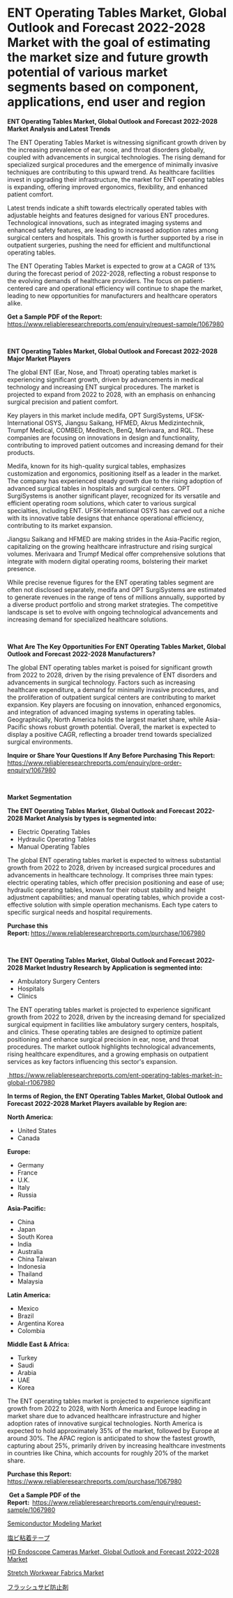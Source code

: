 <p><h1>ENT Operating Tables Market, Global Outlook and Forecast 2022-2028 Market with the goal of estimating the market size and future growth potential of various market segments based on component, applications, end user and region</h1></p><p><strong>ENT Operating Tables Market, Global Outlook and Forecast 2022-2028 Market Analysis and Latest Trends</strong></p>
<p><p>The ENT Operating Tables Market is witnessing significant growth driven by the increasing prevalence of ear, nose, and throat disorders globally, coupled with advancements in surgical technologies. The rising demand for specialized surgical procedures and the emergence of minimally invasive techniques are contributing to this upward trend. As healthcare facilities invest in upgrading their infrastructure, the market for ENT operating tables is expanding, offering improved ergonomics, flexibility, and enhanced patient comfort.</p><p>Latest trends indicate a shift towards electrically operated tables with adjustable heights and features designed for various ENT procedures. Technological innovations, such as integrated imaging systems and enhanced safety features, are leading to increased adoption rates among surgical centers and hospitals. This growth is further supported by a rise in outpatient surgeries, pushing the need for efficient and multifunctional operating tables.</p><p>The ENT Operating Tables Market is expected to grow at a CAGR of 13% during the forecast period of 2022-2028, reflecting a robust response to the evolving demands of healthcare providers. The focus on patient-centered care and operational efficiency will continue to shape the market, leading to new opportunities for manufacturers and healthcare operators alike.</p></p>
<p><strong>Get a Sample PDF of the Report:&nbsp;</strong> <a href="https://www.reliableresearchreports.com/enquiry/request-sample/1067980">https://www.reliableresearchreports.com/enquiry/request-sample/1067980</a></p>
<p>&nbsp;</p>
<p><strong>ENT Operating Tables Market, Global Outlook and Forecast 2022-2028 Major Market Players</strong></p>
<p><p>The global ENT (Ear, Nose, and Throat) operating tables market is experiencing significant growth, driven by advancements in medical technology and increasing ENT surgical procedures. The market is projected to expand from 2022 to 2028, with an emphasis on enhancing surgical precision and patient comfort.</p><p>Key players in this market include medifa, OPT SurgiSystems, UFSK-International OSYS, Jiangsu Saikang, HFMED, Akrus Medizintechnik, Trumpf Medical, COMBED, Meditech, BenQ, Merivaara, and RQL. These companies are focusing on innovations in design and functionality, contributing to improved patient outcomes and increasing demand for their products.</p><p>Medifa, known for its high-quality surgical tables, emphasizes customization and ergonomics, positioning itself as a leader in the market. The company has experienced steady growth due to the rising adoption of advanced surgical tables in hospitals and surgical centers. OPT SurgiSystems is another significant player, recognized for its versatile and efficient operating room solutions, which cater to various surgical specialties, including ENT. UFSK-International OSYS has carved out a niche with its innovative table designs that enhance operational efficiency, contributing to its market expansion.</p><p>Jiangsu Saikang and HFMED are making strides in the Asia-Pacific region, capitalizing on the growing healthcare infrastructure and rising surgical volumes. Merivaara and Trumpf Medical offer comprehensive solutions that integrate with modern digital operating rooms, bolstering their market presence.</p><p>While precise revenue figures for the ENT operating tables segment are often not disclosed separately, medifa and OPT SurgiSystems are estimated to generate revenues in the range of tens of millions annually, supported by a diverse product portfolio and strong market strategies. The competitive landscape is set to evolve with ongoing technological advancements and increasing demand for specialized healthcare solutions.</p></p>
<p>&nbsp;</p>
<p><strong>What Are The Key Opportunities For ENT Operating Tables Market, Global Outlook and Forecast 2022-2028 Manufacturers?</strong></p>
<p><p>The global ENT operating tables market is poised for significant growth from 2022 to 2028, driven by the rising prevalence of ENT disorders and advancements in surgical technology. Factors such as increasing healthcare expenditure, a demand for minimally invasive procedures, and the proliferation of outpatient surgical centers are contributing to market expansion. Key players are focusing on innovation, enhanced ergonomics, and integration of advanced imaging systems in operating tables. Geographically, North America holds the largest market share, while Asia-Pacific shows robust growth potential. Overall, the market is expected to display a positive CAGR, reflecting a broader trend towards specialized surgical environments.</p></p>
<p><strong>Inquire or Share Your Questions If Any Before Purchasing This Report:</strong> <a href="https://www.reliableresearchreports.com/enquiry/pre-order-enquiry/1067980">https://www.reliableresearchreports.com/enquiry/pre-order-enquiry/1067980</a></p>
<p>&nbsp;</p>
<p><strong>Market Segmentation</strong></p>
<p><strong>The ENT Operating Tables Market, Global Outlook and Forecast 2022-2028 Market Analysis by types is segmented into:</strong></p>
<p><ul><li>Electric Operating Tables</li><li>Hydraulic Operating Tables</li><li>Manual Operating Tables</li></ul></p>
<p><p>The global ENT operating tables market is expected to witness substantial growth from 2022 to 2028, driven by increased surgical procedures and advancements in healthcare technology. It comprises three main types: electric operating tables, which offer precision positioning and ease of use; hydraulic operating tables, known for their robust stability and height adjustment capabilities; and manual operating tables, which provide a cost-effective solution with simple operation mechanisms. Each type caters to specific surgical needs and hospital requirements.</p></p>
<p><strong>Purchase this Report:&nbsp;</strong><a href="https://www.reliableresearchreports.com/purchase/1067980">https://www.reliableresearchreports.com/purchase/1067980</a></p>
<p>&nbsp;</p>
<p><strong>The ENT Operating Tables Market, Global Outlook and Forecast 2022-2028 Market Industry Research by Application is segmented into:</strong></p>
<p><ul><li>Ambulatory Surgery Centers</li><li>Hospitals</li><li>Clinics</li></ul></p>
<p><p>The ENT operating tables market is projected to experience significant growth from 2022 to 2028, driven by the increasing demand for specialized surgical equipment in facilities like ambulatory surgery centers, hospitals, and clinics. These operating tables are designed to optimize patient positioning and enhance surgical precision in ear, nose, and throat procedures. The market outlook highlights technological advancements, rising healthcare expenditures, and a growing emphasis on outpatient services as key factors influencing this sector's expansion.</p></p>
<p><a href="https://www.reliableresearchreports.com/ent-operating-tables-market-in-global-r1067980">&nbsp;https://www.reliableresearchreports.com/ent-operating-tables-market-in-global-r1067980</a></p>
<p><strong>In terms of Region, the ENT Operating Tables Market, Global Outlook and Forecast 2022-2028 Market Players available by Region are:</strong></p>
<p>
    <p> <strong> North America: </strong>
        <ul>
            <li>United States</li>
            <li>Canada</li>
        </ul>
        </p> 
    <p> <strong> Europe: </strong>
        <ul>
            <li>Germany</li>
            <li>France</li>
            <li>U.K.</li>
            <li>Italy</li>
            <li>Russia</li>
        </ul>
        </p> 
    <p> <strong> Asia-Pacific: </strong>
        <ul>
            <li>China</li>
            <li>Japan</li>
            <li>South Korea</li>
            <li>India</li>
            <li>Australia</li>
            <li>China Taiwan</li>
            <li>Indonesia</li>
            <li>Thailand</li>
            <li>Malaysia</li>
        </ul>
        </p> 
    <p> <strong> Latin America: </strong>
        <ul>
            <li>Mexico</li>
            <li>Brazil</li>
            <li>Argentina Korea</li>
            <li>Colombia</li>
        </ul>
        </p> 
    <p> <strong> Middle East & Africa: </strong>
        <ul>
            <li>Turkey</li>
            <li>Saudi</li>
            <li>Arabia</li>
            <li>UAE</li>
            <li>Korea</li>
        </ul>
    </p>
    </p>
<p><p>The ENT operating tables market is projected to experience significant growth from 2022 to 2028, with North America and Europe leading in market share due to advanced healthcare infrastructure and higher adoption rates of innovative surgical technologies. North America is expected to hold approximately 35% of the market, followed by Europe at around 30%. The APAC region is anticipated to show the fastest growth, capturing about 25%, primarily driven by increasing healthcare investments in countries like China, which accounts for roughly 20% of the market share.</p></p>
<p><strong>Purchase this Report: </strong><a href="https://www.reliableresearchreports.com/purchase/1067980">https://www.reliableresearchreports.com/purchase/1067980</a></p>
<p>&nbsp;<strong>Get a Sample PDF of the Report:&nbsp;&nbsp;</strong><a href="https://www.reliableresearchreports.com/enquiry/request-sample/1067980">https://www.reliableresearchreports.com/enquiry/request-sample/1067980</a></p>
<p><strong></strong></p>
<p><p><a href="https://medium.com/@chadlabadie2023/semiconductor-modeling-market-evolution-global-trends-and-regional-dynamics-2024-2031-732d27df6c48">Semiconductor Modeling Market</a></p><p><a href="https://medium.com/@durgin521/pvc%E7%B2%98%E7%9D%80%E3%83%86%E3%83%BC%E3%83%97%E5%B8%82%E5%A0%B4-%E4%B8%96%E7%95%8C%E3%81%A8%E5%9C%B0%E5%9F%9F%E3%81%AE%E5%88%86%E6%9E%90-%E3%82%A8%E3%83%B3%E3%83%89%E3%83%A6%E3%83%BC%E3%82%B6%E3%83%BC-%E8%A3%BD%E5%93%81-%E3%81%8A%E3%82%88%E3%81%B3%E5%9C%B0%E5%9F%9F%E3%81%AB%E7%84%A6%E7%82%B9%E3%82%92%E5%BD%93%E3%81%A6%E3%81%9F%E5%88%86%E6%9E%90%E3%81%A8%E4%BA%88%E6%B8%AC-2024%E5%B9%B4-2031%E5%B9%B4-18d3dae7e5bc">塩ビ粘着テープ</a></p><p><a href="https://github.com/gulaimolin/Market-Research-Report-List-6/blob/main/hd-endoscope-cameras-market-global-outlook-and-forecast-2022-2028-market.md">HD Endoscope Cameras Market, Global Outlook and Forecast 2022-2028 Market</a></p><p><a href="https://issuu.com/reportprime-2/docs/stretch-workwear-fabrics-market-siz_639eec3e756358">Stretch Workwear Fabrics Market</a></p><p><a href="https://medium.com/@durgin521/%E3%83%95%E3%83%A9%E3%83%83%E3%82%B7%E3%83%A5%E9%8C%86%E9%98%B2%E6%AD%A2%E5%89%A4%E5%B8%82%E5%A0%B4%E3%81%AE%E3%82%B7%E3%82%A7%E3%82%A2-%E8%A6%8F%E6%A8%A1-%E3%83%88%E3%83%AC%E3%83%B3%E3%83%89-%E6%A5%AD%E7%95%8C%E5%88%86%E6%9E%90%E5%A0%B1%E5%91%8A%E6%9B%B8-%E3%82%BF%E3%82%A4%E3%83%97%E5%88%A5-%E7%94%A8%E9%80%94%E5%88%A5-%E5%95%86%E6%A5%AD-%E6%B6%88%E8%B2%BB%E8%80%85-%E7%94%A3%E6%A5%AD-%E3%81%9D%E3%81%AE%E4%BB%96-%E5%9C%B0%E5%9F%9F%E5%88%A5-%E3%82%BB%E3%82%B0%E3%83%A1%E3%83%B3%E3%83%88%E4%BA%88%E6%B8%AC-2024%E5%B9%B4-2031%E5%B9%B4-e1fcf3a9f9c0">フラッシュサビ防止剤</a></p></p>